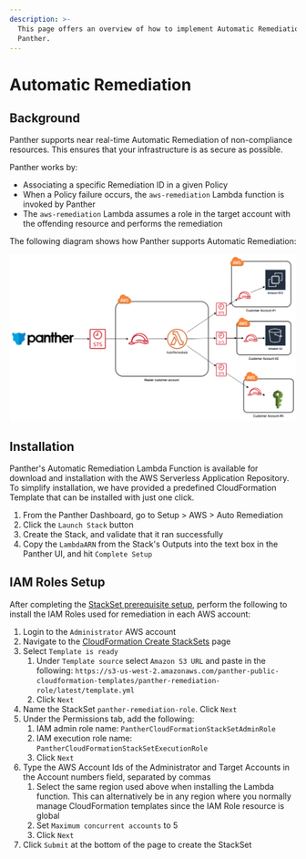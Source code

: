```yaml
---
description: >-
  This page offers an overview of how to implement Automatic Remediation with
  Panther.
---
```


# Automatic Remediation

## Background

Panther supports near real-time Automatic Remediation of non-compliance resources. This ensures that your infrastructure is as secure as possible.

Panther works by:

- Associating a specific Remediation ID in a given Policy
- When a Policy failure occurs, the `aws-remediation` Lambda function is invoked by Panther
- The `aws-remediation` Lambda assumes a role in the target account with the offending resource and performs the remediation

The following diagram shows how Panther supports Automatic Remediation:

![](../.gitbook/assets/autoremediationmulticustomeraccount.png)

## Installation

Panther's Automatic Remediation Lambda Function is available for download and installation with the AWS Serverless Application Repository. To simplify installation, we have provided a predefined CloudFormation Template that can be installed with just one click.

1. From the Panther Dashboard, go to Setup &gt; AWS &gt; Auto Remediation
2. Click the `Launch Stack` button
3. Create the Stack, and validate that it ran successfully
4. Copy the `LambdaARN` from the Stack's Outputs into the text box in the Panther UI, and hit `Complete Setup`

## IAM Roles Setup

After completing the [StackSet prerequisite setup](https://app.gitbook.com/@panther-labs/s/documentation/~/drafts/-LkkEhww0Zhkfy6WIUs_/primary/amazon-web-services/aws-setup/real-time-events#prerequisites), perform the following to install the IAM Roles used for remediation in each AWS account:

1. Login to the `Administrator` AWS account
2. Navigate to the [CloudFormation Create StackSets](https://us-west-2.console.aws.amazon.com/cloudformation/home?region=us-west-2#/stacksets/create) page
3. Select `Template is ready`
   1. Under `Template source` select `Amazon S3 URL` and paste in the following: `https://s3-us-west-2.amazonaws.com/panther-public-cloudformation-templates/panther-remediation-role/latest/template.yml`
   2. Click `Next`
4. Name the StackSet `panther-remediation-role`. Click `Next`
5. Under the Permissions tab, add the following:
   1. IAM admin role name: `PantherCloudFormationStackSetAdminRole`
   2. IAM execution role name: `PantherCloudFormationStackSetExecutionRole`
   3. Click `Next`
6. Type the AWS Account Ids of the Administrator and Target Accounts in the Account numbers field, separated by commas
   1. Select the same region used above when installing the Lambda function. This can alternatively be in any region where you normally manage CloudFormation templates since the IAM Role resource is global
   2. Set `Maximum concurrent accounts` to 5
   3. Click `Next`
7. Click `Submit` at the bottom of the page to create the StackSet
